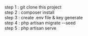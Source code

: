 step 1 : git clone this project </br>
step 2 : composer install </br>
step 3 : create .env file & key generate </br>
step 4 : php artisan migrate --seed </br>
step 5 : php artisan serve </br>
